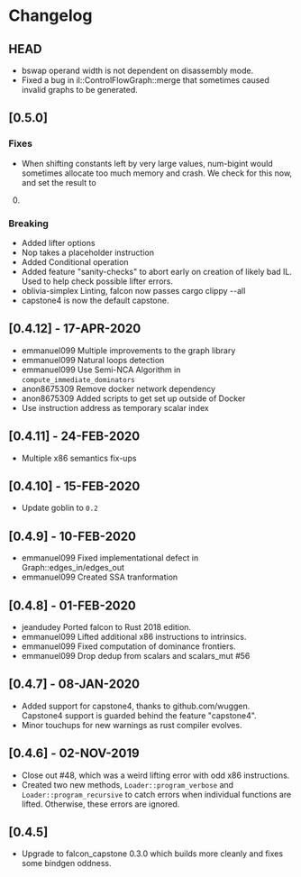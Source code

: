 # Changelog

## HEAD

* bswap operand width is not dependent on disassembly mode.
* Fixed a bug in il::ControlFlowGraph::merge that sometimes caused invalid
graphs to be generated.

## [0.5.0]

### Fixes

* When shifting constants left by very large values, num-bigint would sometimes
allocate too much memory and crash. We check for this now, and set the result to
0.

### Breaking
* Added lifter options
* Nop takes a placeholder instruction
* Added Conditional operation
* Added feature "sanity-checks" to abort early on creation of likely bad IL.
    Used to help check possible lifter errors.
* oblivia-simplex Linting, falcon now passes cargo clippy --all
* capstone4 is now the default capstone.

## [0.4.12] - 17-APR-2020

* emmanuel099 Multiple improvements to the graph library
* emmanuel099 Natural loops detection
* emmanuel099 Use Semi-NCA Algorithm in `compute_immediate_dominators`
* anon8675309 Remove docker network dependency
* anon8675309 Added scripts to get set up outside of Docker
* Use instruction address as temporary scalar index

## [0.4.11] - 24-FEB-2020

* Multiple x86 semantics fix-ups

## [0.4.10] - 15-FEB-2020

* Update goblin to `0.2`

## [0.4.9] - 10-FEB-2020

* emmanuel099 Fixed implementational defect in Graph::edges_in/edges_out
* emmanuel099 Created SSA tranformation

## [0.4.8] - 01-FEB-2020

* jeandudey Ported falcon to Rust 2018 edition.
* emmanuel099 Lifted additional x86 instructions to intrinsics.
* emmanuel099 Fixed computation of dominance frontiers.
* emmanuel099 Drop dedup from scalars and scalars_mut #56

## [0.4.7] - 08-JAN-2020
* Added support for capstone4, thanks to github.com/wuggen. Capstone4 support is
guarded behind the feature "capstone4".
* Minor touchups for new warnings as rust compiler evolves.

## [0.4.6] - 02-NOV-2019
* Close out #48, which was a weird lifting error with odd x86 instructions.
* Created two new methods, `Loader::program_verbose` and
`Loader::program_recursive` to catch errors when individual functions are
lifted. Otherwise, these errors are ignored.

## [0.4.5]
* Upgrade to falcon_capstone 0.3.0 which builds more cleanly and fixes some
bindgen oddness.